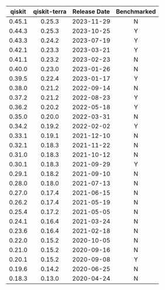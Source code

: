 | qiskit                     | qiskit-terra | Release Date | Benchmarked |
|:--------------------------:|:------------:|:------------:|:-----------:|
| 0.45.1                     | 0.25.3       | 2023-11-29   | N           |
| 0.44.3                     | 0.25.3       | 2023-10-25   | Y           |
| 0.43.3                     | 0.24.2       | 2023-07-19   | Y           |
| 0.42.1                     | 0.23.3       | 2023-03-21   | Y           |
| 0.41.1                     | 0.23.2       | 2023-02-23   | N           |
| 0.40.0                     | 0.23.0       | 2023-01-26   | N           |
| 0.39.5                     | 0.22.4       | 2023-01-17   | Y           |
| 0.38.0                     | 0.21.2       | 2022-09-14   | N           |
| 0.37.2                     | 0.21.2       | 2022-08-23   | Y           |
| 0.36.2                     | 0.20.2       | 2022-05-18   | Y           |
| 0.35.0                     | 0.20.0       | 2022-03-31   | N           |
| 0.34.2                     | 0.19.2       | 2022-02-02   | Y           |
| 0.33.1                     | 0.19.1       | 2021-12-10   | N           |
| 0.32.1                     | 0.18.3       | 2021-11-22   | N           |
| 0.31.0                     | 0.18.3       | 2021-10-12   | N           |
| 0.30.1                     | 0.18.3       | 2021-09-29   | Y           |
| 0.29.1                     | 0.18.2       | 2021-09-10   | N           |
| 0.28.0                     | 0.18.0       | 2021-07-13   | N           |
| 0.27.0                     | 0.17.4       | 2021-06-15   | N           |
| 0.26.2                     | 0.17.4       | 2021-05-19   | N           |
| 0.25.4                     | 0.17.2       | 2021-05-05   | N           |
| 0.24.1                     | 0.16.4       | 2021-03-24   | N           |
| 0.23.6                     | 0.16.4       | 2021-02-18   | N           |
| 0.22.0                     | 0.15.2       | 2020-10-05   | N           |
| 0.21.0                     | 0.15.2       | 2020-09-16   | N           |
| 0.20.1                     | 0.15.2       | 2020-09-08   | Y           |
| 0.19.6                     | 0.14.2       | 2020-06-25   | N           |
| 0.18.3                     | 0.13.0       | 2020-04-24   | N           |